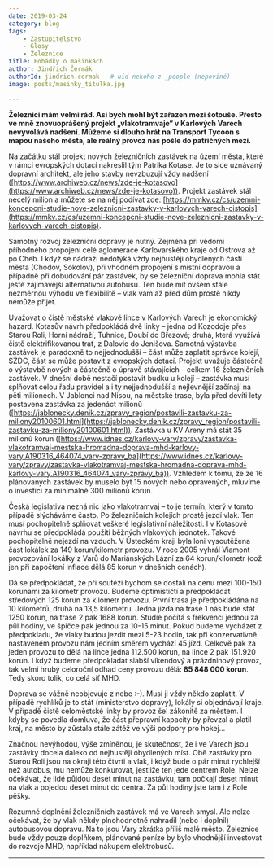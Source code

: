 ```yaml
---
date: 2019-03-24
category: blog
tags:
    - Zastupitelstvo
    - Glosy
    - Železnice
title: Pohádky o mašinkách
author: Jindřich Čermák
authorId: jindrich.cermak   # uid nekoho z _people (nepoviné)
image: posts/masinky_titulka.jpg

---
```


**Železnici mám velmi rád. Asi bych mohl být zařazen mezi šotouše. Přesto ve mně znovuoprášený projekt „vlakotramvaje“ v Karlových Varech nevyvolává nadšení. Můžeme si dlouho hrát na Transport Tycoon s mapou našeho města, ale reálný provoz nás pošle do patřičných mezí.**

Na začátku stál projekt nových železničních zastávek na území města, které v rámci evropských dotací nakreslil tým Patrika Kotase. Je to sice uznávaný dopravní architekt, ale jeho stavby nevzbuzují vždy nadšení ([https://www.archiweb.cz/news/zde-je-kotasovo](https://www.archiweb.cz/news/zde-je-kotasovo)). Projekt zastávek stál necelý milion a můžete se na něj podívat zde: [https://mmkv.cz/cs/uzemni-koncepcni-studie-nove-zeleznicni-zastavky-v-karlovych-varech-cistopis](https://mmkv.cz/cs/uzemni-koncepcni-studie-nove-zeleznicni-zastavky-v-karlovych-varech-cistopis).

Samotný rozvoj železniční dopravy je nutný. Zejména při vědomí příhodného propojení celé aglomerace Karlovarského kraje od Ostrova až po Cheb. I když se nádraží nedotýká vždy nejhustěji obydlených částí města (Chodov, Sokolov), při vhodném propojení s místní dopravou a případně při dobudování pár zastávek, by se železniční doprava mohla stát ještě zajímavější alternativou autobusu. Ten bude mít ovšem stále nezměrnou výhodu ve flexibilitě – vlak vám až před dům prostě nikdy nemůže přijet.

Uvažovat o čistě městské vlakové lince v Karlových Varech je ekonomický hazard. Kotasův návrh předpokládá dvě linky – jedna od Kozodoje přes Starou Roli, Horní nádraží, Tuhnice, Doubí do Březové; druhá, která využívá čistě elektrifikovanou trať, z Dalovic do Jenišova. Samotná výstavba zastávek je paradoxně to nejjednodušší – část může zaplatit správce kolejí, SŽDC, část se může postavit z evropských dotací. Projekt uvažuje částečně o výstavbě nových a částečně o úpravě stávajících – celkem 16 železničních zastávek. V dnešní době nestačí postavit budku u kolejí – zastávka musí splňovat celou řadu pravidel a i ty nejjednodušší a nejlevnější začínají na pěti milionech. V Jablonci nad Nisou, na městské trase, byla před devíti lety postavena zastávka za jedenáct milionů ([https://jablonecky.denik.cz/zpravy_region/postavili-zastavku-za-miliony20100601.html](https://jablonecky.denik.cz/zpravy_region/postavili-zastavku-za-miliony20100601.html)). Zastávka u KV Areny má stát 35 milionů korun ([https://www.idnes.cz/karlovy-vary/zpravy/zastavka-vlakotramvaj-mestska-hromadna-doprava-mhd-karlovy-vary.A190316_464074_vary-zpravy_ba](https://www.idnes.cz/karlovy-vary/zpravy/zastavka-vlakotramvaj-mestska-hromadna-doprava-mhd-karlovy-vary.A190316_464074_vary-zpravy_ba)). Vzhledem k tomu, že ze 16 plánovaných zastávek by muselo být 15 nových nebo opravených, mluvíme o investici za minimálně 300 milionů korun.

Česká legislativa nezná nic jako vlakotramvaj – to je termín, který v tomto případě slýcháváme často. Po železničních kolejích prostě jezdí vlak. Ten musí pochopitelně splňovat veškeré legislativní náležitosti. I v Kotasově návrhu se předpokládá použití běžných vlakových jednotek. Takové pochopitelně nejezdí na vzduch. V Ústeckém kraji byla loni vysoutěžena část lokálek za 149 korun/kilometr provozu. V roce 2005 vyhrál Viamont provozování lokálky z Varů do Mariánských Lázní za 64 korun/kilometr (což jen při započtení inflace dělá 85 korun v dnešních cenách).

Dá se předpokládat, že při soutěži bychom se dostali na cenu mezi 100-150 korunami za kilometr provozu. Budeme optimističtí a předpokládat středových 125 korun za kilometr provozu. První trasa je předpokládána na 10 kilometrů, druhá na 13,5 kilometru. Jedna jízda na trase 1 nás bude stát 1250 korun, na trase 2 pak 1688 korun. Studie počítá s frekvencí jednou za půl hodiny, ve špičce pak jednou za 10-15 minut. Pokud budeme vycházet z předpokladu, že vlaky budou jezdit mezi 5-23 hodin, tak při konzervativně nastaveném provozu nám jedním směrem vychází 45 jízd. Celkově pak za jeden provozu to dělá na lince jedna 112.500 korun, na lince 2 pak 151.920 korun. I když budeme předpokládat slabší víkendový a prázdninový provoz, tak velmi hrubý celoroční odhad ceny provozu dělá: **85 848 000 korun**. Tedy skoro tolik, co celá síť MHD.

Doprava se vážně neobjevuje z nebe :-). Musí ji vždy někdo zaplatit. V případě rychlíků je to stát (ministerstvo dopravy), lokály si objednávají kraje. V případě čistě celoměstské linky by provoz šel zákonitě za městem. I kdyby se povedla domluva, že část přepravní kapacity by převzal a platil kraj, na město by zůstala stále zátěž ve výši podpory pro hokej…

Značnou nevýhodou, výše zmíněnou, je skutečnost, že i ve Varech jsou zastávky docela daleko od nejhustěji obydlených míst. Obě zastávky pro Starou Roli jsou na okraji této čtvrti a vlak, i když bude o pár minut rychlejší než autobus, mu nemůže konkurovat, jestliže ten jede centrem Role. Nelze očekávat, že lidé půjdou deset minut na zastávku, tam počkají deset minut na vlak a pojedou deset minut do centra. Za půl hodiny jste tam i z Role pěšky.

Rozumné doplnění železničních zastávek má ve Varech smysl. Ale nelze očekávat, že by vlak někdy plnohodnotně nahradil (nebo i doplnil) autobusovou dopravu. Na to jsou Vary zkrátka příliš malé město. Železnice bude vždy pouze doplňkem, plánované peníze by bylo vhodnější investovat do rozvoje MHD, například nákupem elektrobusů.

- - - 

